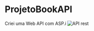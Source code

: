 # ProjetoBookAPI
Criei uma Web  API com ASP.i
![API rest](https://user-images.githubusercontent.com/82852048/149871791-1bd8ba77-2f2c-4f65-8a02-8eb95c2fa06c.jpg)
